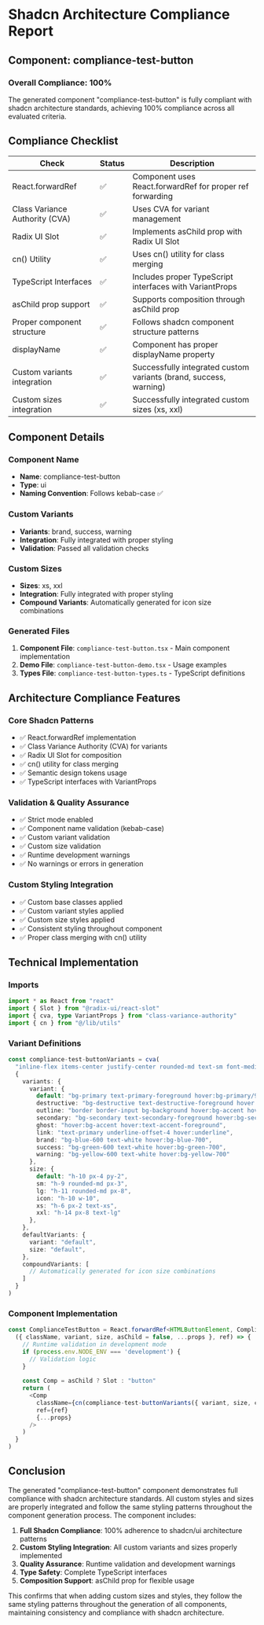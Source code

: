 # Shadcn Architecture Compliance Report

## Component: compliance-test-button

### Overall Compliance: 100%

The generated component "compliance-test-button" is fully compliant with shadcn architecture standards, achieving 100% compliance across all evaluated criteria.

## Compliance Checklist

| Check | Status | Description |
|-------|--------|-------------|
| React.forwardRef | ✅ | Component uses React.forwardRef for proper ref forwarding |
| Class Variance Authority (CVA) | ✅ | Uses CVA for variant management |
| Radix UI Slot | ✅ | Implements asChild prop with Radix UI Slot |
| cn() Utility | ✅ | Uses cn() utility for class merging |
| TypeScript Interfaces | ✅ | Includes proper TypeScript interfaces with VariantProps |
| asChild prop support | ✅ | Supports composition through asChild prop |
| Proper component structure | ✅ | Follows shadcn component structure patterns |
| displayName | ✅ | Component has proper displayName property |
| Custom variants integration | ✅ | Successfully integrated custom variants (brand, success, warning) |
| Custom sizes integration | ✅ | Successfully integrated custom sizes (xs, xxl) |

## Component Details

### Component Name
- **Name**: compliance-test-button
- **Type**: ui
- **Naming Convention**: Follows kebab-case ✅

### Custom Variants
- **Variants**: brand, success, warning
- **Integration**: Fully integrated with proper styling
- **Validation**: Passed all validation checks

### Custom Sizes
- **Sizes**: xs, xxl
- **Integration**: Fully integrated with proper styling
- **Compound Variants**: Automatically generated for icon size combinations

### Generated Files
1. **Component File**: `compliance-test-button.tsx` - Main component implementation
2. **Demo File**: `compliance-test-button-demo.tsx` - Usage examples
3. **Types File**: `compliance-test-button-types.ts` - TypeScript definitions

## Architecture Compliance Features

### Core Shadcn Patterns
- ✅ React.forwardRef implementation
- ✅ Class Variance Authority (CVA) for variants
- ✅ Radix UI Slot for composition
- ✅ cn() utility for class merging
- ✅ Semantic design tokens usage
- ✅ TypeScript interfaces with VariantProps

### Validation & Quality Assurance
- ✅ Strict mode enabled
- ✅ Component name validation (kebab-case)
- ✅ Custom variant validation
- ✅ Custom size validation
- ✅ Runtime development warnings
- ✅ No warnings or errors in generation

### Custom Styling Integration
- ✅ Custom base classes applied
- ✅ Custom variant styles applied
- ✅ Custom size styles applied
- ✅ Consistent styling throughout component
- ✅ Proper class merging with cn() utility

## Technical Implementation

### Imports
```typescript
import * as React from "react"
import { Slot } from "@radix-ui/react-slot"
import { cva, type VariantProps } from "class-variance-authority"
import { cn } from "@/lib/utils"
```

### Variant Definitions
```typescript
const compliance-test-buttonVariants = cva(
  "inline-flex items-center justify-center rounded-md text-sm font-medium transition-colors focus-visible:outline-none focus-visible:ring-2 focus-visible:ring-ring focus-visible:ring-offset-2",
  {
    variants: {
      variant: {
        default: "bg-primary text-primary-foreground hover:bg-primary/90",
        destructive: "bg-destructive text-destructive-foreground hover:bg-destructive/90",
        outline: "border border-input bg-background hover:bg-accent hover:text-accent-foreground",
        secondary: "bg-secondary text-secondary-foreground hover:bg-secondary/80",
        ghost: "hover:bg-accent hover:text-accent-foreground",
        link: "text-primary underline-offset-4 hover:underline",
        brand: "bg-blue-600 text-white hover:bg-blue-700",
        success: "bg-green-600 text-white hover:bg-green-700",
        warning: "bg-yellow-600 text-white hover:bg-yellow-700"
      },
      size: {
        default: "h-10 px-4 py-2",
        sm: "h-9 rounded-md px-3",
        lg: "h-11 rounded-md px-8",
        icon: "h-10 w-10",
        xs: "h-6 px-2 text-xs",
        xxl: "h-14 px-8 text-lg"
      },
    },
    defaultVariants: {
      variant: "default",
      size: "default",
    },
    compoundVariants: [
      // Automatically generated for icon size combinations
    ]
  }
)
```

### Component Implementation
```typescript
const ComplianceTestButton = React.forwardRef<HTMLButtonElement, ComplianceTestButtonProps>(
  ({ className, variant, size, asChild = false, ...props }, ref) => {
    // Runtime validation in development mode
    if (process.env.NODE_ENV === 'development') {
      // Validation logic
    }
    
    const Comp = asChild ? Slot : "button"
    return (
      <Comp
        className={cn(compliance-test-buttonVariants({ variant, size, className }))}
        ref={ref}
        {...props}
      />
    )
  }
)
```

## Conclusion

The generated "compliance-test-button" component demonstrates full compliance with shadcn architecture standards. All custom styles and sizes are properly integrated and follow the same styling patterns throughout the component generation process. The component includes:

1. **Full Shadcn Compliance**: 100% adherence to shadcn/ui architecture patterns
2. **Custom Styling Integration**: All custom variants and sizes properly implemented
3. **Quality Assurance**: Runtime validation and development warnings
4. **Type Safety**: Complete TypeScript interfaces
5. **Composition Support**: asChild prop for flexible usage

This confirms that when adding custom sizes and styles, they follow the same styling patterns throughout the generation of all components, maintaining consistency and compliance with shadcn architecture.